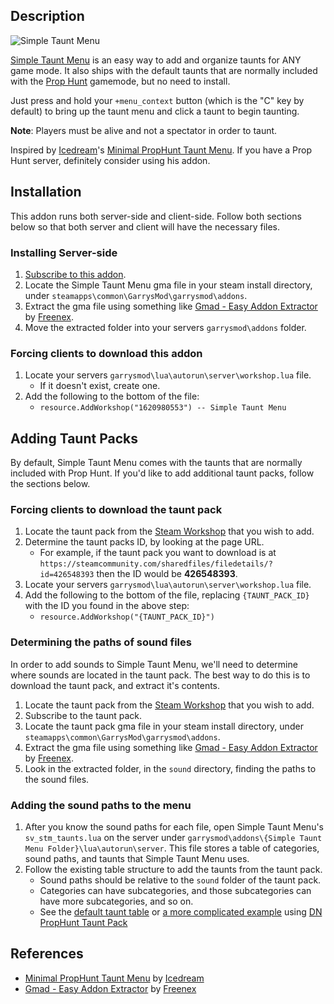 ## Description

![Simple Taunt Menu](https://i.imgur.com/qyVvqUn.png)

[Simple Taunt Menu](https://steamcommunity.com/sharedfiles/filedetails/?id=1620980553) is an easy way to add and organize taunts for ANY game mode. It also ships with the default taunts that are normally included with the [Prop Hunt](https://steamcommunity.com/sharedfiles/filedetails/?id=135509255) gamemode, but no need to install.

Just press and hold your `+menu_context` button (which is the "C" key by default) to bring up the taunt menu and click a taunt to begin taunting.

**Note**: Players must be alive and not a spectator in order to taunt.

Inspired by [Icedream](https://steamcommunity.com/id/icedream2k9)'s [Minimal PropHunt Taunt Menu](https://steamcommunity.com/sharedfiles/filedetails/?id=431297319). If you have a Prop Hunt server, definitely consider using his addon.

## Installation

This addon runs both server-side and client-side. Follow both sections below so that both server and client will have the necessary files.

### Installing Server-side

1. [Subscribe to this addon](https://steamcommunity.com/sharedfiles/filedetails/?id=1620980553).
2. Locate the Simple Taunt Menu gma file in your steam install directory, under `steamapps\common\GarrysMod\garrysmod\addons`.
3. Extract the gma file using something like [Gmad - Easy Addon Extractor](https://gamebanana.com/tools/5868) by [Freenex](https://gamebanana.com/members/1430762).
4. Move the extracted folder into your servers `garrysmod\addons` folder.

### Forcing clients to download this addon

1. Locate your servers `garrysmod\lua\autorun\server\workshop.lua` file.
    - If it doesn't exist, create one.
2. Add the following to the bottom of the file:
    - `resource.AddWorkshop("1620980553") -- Simple Taunt Menu`

## Adding Taunt Packs

By default, Simple Taunt Menu comes with the taunts that are normally included with Prop Hunt. If you'd like to add additional taunt packs, follow the sections below.

### Forcing clients to download the taunt pack

1. Locate the taunt pack from the [Steam Workshop](https://steamcommunity.com/workshop/browse/?appid=4000) that you wish to add.
2. Determine the taunt packs ID, by looking at the page URL.
   * For example, if the taunt pack you want to download is at `https://steamcommunity.com/sharedfiles/filedetails/?id=426548393` then the ID would be **426548393**.
3. Locate your servers `garrysmod\lua\autorun\server\workshop.lua` file.
4. Add the following to the bottom of the file, replacing `{TAUNT_PACK_ID}` with the ID you found in the above step:
    - `resource.AddWorkshop("{TAUNT_PACK_ID}")`

### Determining the paths of sound files
In order to add sounds to Simple Taunt Menu, we'll need to determine where sounds are located in the taunt pack. The best way to do this is to download the taunt pack, and extract it's contents.

1. Locate the taunt pack from the [Steam Workshop](https://steamcommunity.com/workshop/browse/?appid=4000) that you wish to add.
2. Subscribe to the taunt pack.
3. Locate the taunt pack gma file in your steam install directory, under `steamapps\common\GarrysMod\garrysmod\addons`.
3. Extract the gma file using something like [Gmad - Easy Addon Extractor](https://gamebanana.com/tools/5868) by [Freenex](https://gamebanana.com/members/1430762).
4. Look in the extracted folder, in the `sound` directory, finding the paths to the sound files.

### Adding the sound paths to the menu

1. After you know the sound paths for each file, open Simple Taunt Menu's `sv_stm_taunts.lua` on the server under `garrysmod\addons\{Simple Taunt Menu Folder}\lua\autorun\server`. This file stores a table of categories, sound paths, and taunts that Simple Taunt Menu uses.
2. Follow the existing table structure to add the taunts from the taunt pack.
   * Sound paths should be relative to the `sound` folder of the taunt pack.
   * Categories can have subcategories, and those subcategories can have more subcategories, and so on.
   * See the [default taunt table](https://pastebin.com/4YA2jJxJ) or [a more complicated example](https://pastebin.com/mEhv6KzZ) using [DN PropHunt Taunt Pack](https://steamcommunity.com/sharedfiles/filedetails/?id=426548393)

## References

* [Minimal PropHunt Taunt Menu](https://steamcommunity.com/sharedfiles/filedetails/?id=431297319) by [Icedream](https://steamcommunity.com/id/icedream2k9)
* [Gmad - Easy Addon Extractor](https://gamebanana.com/tools/5868) by [Freenex](https://gamebanana.com/members/1430762)

